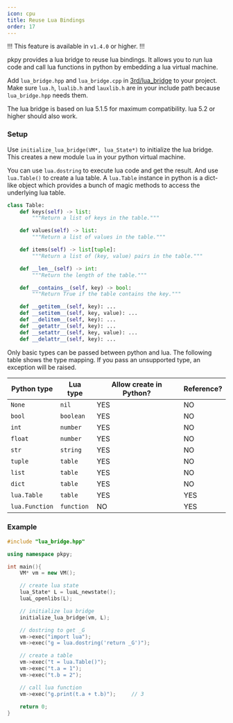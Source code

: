 ```yaml
---
icon: cpu
title: Reuse Lua Bindings
order: 17
---
```


!!!
This feature is available in `v1.4.0` or higher.
!!!

pkpy provides a lua bridge to reuse lua bindings.
It allows you to run lua code and call lua functions in python
by embedding a lua virtual machine.

Add `lua_bridge.hpp` and `lua_bridge.cpp` in [3rd/lua_bridge](https://github.com/pocketpy/pocketpy/tree/main/3rd/lua_bridge) to your project.
Make sure `lua.h`, `lualib.h` and `lauxlib.h` are in your include path
because `lua_bridge.hpp` needs them.

The lua bridge is based on lua 5.1.5 for maximum compatibility.
lua 5.2 or higher should also work.

### Setup

Use `initialize_lua_bridge(VM*, lua_State*)` to initialize the lua bridge.
This creates a new module `lua` in your python virtual machine.

You can use `lua.dostring` to execute lua code and get the result.
And use `lua.Table()` to create a lua table.
A `lua.Table` instance in python is a dict-like object which provides a bunch of
magic methods to access the underlying lua table.

```python
class Table:
    def keys(self) -> list:
        """Return a list of keys in the table."""

    def values(self) -> list:
        """Return a list of values in the table."""

    def items(self) -> list[tuple]:
        """Return a list of (key, value) pairs in the table."""

    def __len__(self) -> int:
        """Return the length of the table."""

    def __contains__(self, key) -> bool:
        """Return True if the table contains the key."""

    def __getitem__(self, key): ...
    def __setitem__(self, key, value): ...
    def __delitem__(self, key): ...
    def __getattr__(self, key): ...
    def __setattr__(self, key, value): ...
    def __delattr__(self, key): ...
```

Only basic types can be passed between python and lua.
The following table shows the type mapping.
If you pass an unsupported type, an exception will be raised.

| Python type   | Lua type  | Allow create in Python? | Reference? |
| -----------   | --------  | ---------------------- |  --------- |
| `None`        | `nil`     | YES                    |  NO        |
| `bool`        | `boolean` | YES                    |  NO        |
| `int`         | `number`  | YES                    |  NO        |
| `float`       | `number`  | YES                    |  NO        |
| `str`         | `string`  | YES                    |  NO        |
| `tuple`       | `table`   | YES                    |  NO        |
| `list`        | `table`   | YES                    |  NO        |
| `dict`        | `table`   | YES                    |  NO        |
| `lua.Table`   | `table`   | YES                    |  YES       |
| `lua.Function`| `function`| NO                     |  YES       |

### Example
```cpp
#include "lua_bridge.hpp"

using namespace pkpy;

int main(){
    VM* vm = new VM();

    // create lua state
    lua_State* L = luaL_newstate();
    luaL_openlibs(L);

    // initialize lua bridge
    initialize_lua_bridge(vm, L);

    // dostring to get _G
    vm->exec("import lua");
    vm->exec("g = lua.dostring('return _G')");

    // create a table
    vm->exec("t = lua.Table()");
    vm->exec("t.a = 1");
    vm->exec("t.b = 2");

    // call lua function
    vm->exec("g.print(t.a + t.b)");     // 3
    
    return 0;
}
```